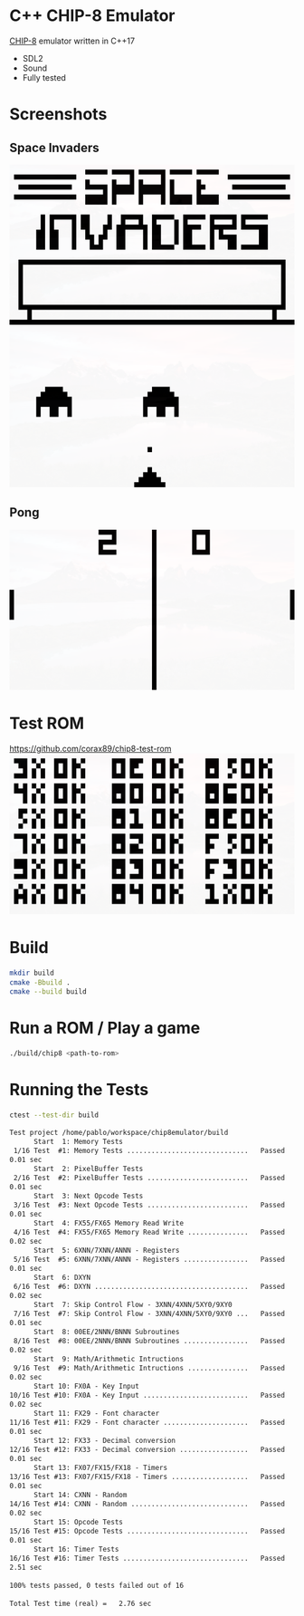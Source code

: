 # C++ CHIP-8 Emulator

[CHIP-8](https://en.wikipedia.org/wiki/CHIP-8) emulator written in C++17

* SDL2
* Sound
* Fully tested

# Screenshots

## Space Invaders
![](screenshots/space_invaders1.png)
![](screenshots/space_invaders2.png)

## Pong
![](screenshots/pong.png)

# Test ROM
https://github.com/corax89/chip8-test-rom
![](screenshots/test.png)

# Build

```sh
mkdir build
cmake -Bbuild .
cmake --build build
```

# Run a ROM / Play a game

```sh
./build/chip8 <path-to-rom>
```

# Running the Tests
```sh
ctest --test-dir build
```
```
Test project /home/pablo/workspace/chip8emulator/build
      Start  1: Memory Tests
 1/16 Test  #1: Memory Tests ..............................   Passed    0.01 sec
      Start  2: PixelBuffer Tests
 2/16 Test  #2: PixelBuffer Tests .........................   Passed    0.01 sec
      Start  3: Next Opcode Tests
 3/16 Test  #3: Next Opcode Tests .........................   Passed    0.01 sec
      Start  4: FX55/FX65 Memory Read Write
 4/16 Test  #4: FX55/FX65 Memory Read Write ...............   Passed    0.02 sec
      Start  5: 6XNN/7XNN/ANNN - Registers
 5/16 Test  #5: 6XNN/7XNN/ANNN - Registers ................   Passed    0.01 sec
      Start  6: DXYN
 6/16 Test  #6: DXYN ......................................   Passed    0.02 sec
      Start  7: Skip Control Flow - 3XNN/4XNN/5XY0/9XY0
 7/16 Test  #7: Skip Control Flow - 3XNN/4XNN/5XY0/9XY0 ...   Passed    0.01 sec
      Start  8: 00EE/2NNN/BNNN Subroutines
 8/16 Test  #8: 00EE/2NNN/BNNN Subroutines ................   Passed    0.02 sec
      Start  9: Math/Arithmetic Intructions
 9/16 Test  #9: Math/Arithmetic Intructions ...............   Passed    0.02 sec
      Start 10: FX0A - Key Input
10/16 Test #10: FX0A - Key Input ..........................   Passed    0.02 sec
      Start 11: FX29 - Font character
11/16 Test #11: FX29 - Font character .....................   Passed    0.01 sec
      Start 12: FX33 - Decimal conversion
12/16 Test #12: FX33 - Decimal conversion .................   Passed    0.01 sec
      Start 13: FX07/FX15/FX18 - Timers
13/16 Test #13: FX07/FX15/FX18 - Timers ...................   Passed    0.01 sec
      Start 14: CXNN - Random
14/16 Test #14: CXNN - Random .............................   Passed    0.02 sec
      Start 15: Opcode Tests
15/16 Test #15: Opcode Tests ..............................   Passed    0.01 sec
      Start 16: Timer Tests
16/16 Test #16: Timer Tests ...............................   Passed    2.51 sec

100% tests passed, 0 tests failed out of 16

Total Test time (real) =   2.76 sec
```
